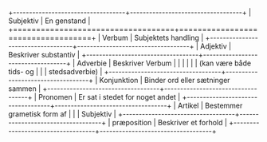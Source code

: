 +-----------------------------------+-----------------------------------+
| Subjektiv                         | En genstand                       |
+===================================+===================================+
| Verbum                            | Subjektets handling               |
+-----------------------------------+-----------------------------------+
| Adjektiv                          | Beskriver substantiv              |
+-----------------------------------+-----------------------------------+
| Adverbie                          | Beskriver Verbum                  |
|                                   |                                   |
|                                   | (kan være både tids- og           |
|                                   | stedsadverbie)                    |
+-----------------------------------+-----------------------------------+
| Konjunktion                       | Binder ord eller sætninger sammen |
+-----------------------------------+-----------------------------------+
| Pronomen                          | Er sat i stedet for noget andet   |
+-----------------------------------+-----------------------------------+
| Artikel                           | Bestemmer grametisk form af       |
|                                   | Subjektiv                         |
+-----------------------------------+-----------------------------------+
| præposition                       | Beskriver et forhold              |
+-----------------------------------+-----------------------------------+
